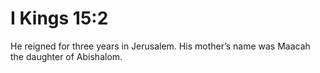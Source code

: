 # I Kings 15:2

He reigned for three years in Jerusalem. His mother’s name was Maacah the daughter of Abishalom.
